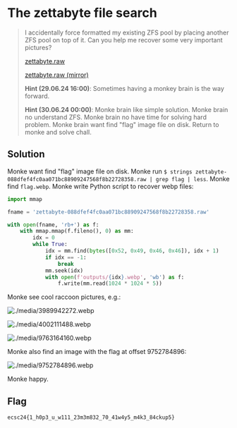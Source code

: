 # The zettabyte file search

> I accidentally force formatted my existing ZFS pool by placing another ZFS pool on top of it. Can you help me recover some very important pictures?
>
> [zettabyte.raw](https://hack.cert.pl/storage/zettabyte-088dfef4fc0aa071bc88909247568f8b22728358.raw)
>
> [zettabyte.raw (mirror)](https://f003.backblazeb2.com/b2api/v1/b2_download_file_by_id?fileId=4_ze4bd220f173c5545990d011e_f230410e810c6f3d0_d20240626_m110748_c003_v0312026_t0008_u01719400068954)
>
> **Hint (29.06.24 16:00)**: Sometimes having a monkey brain is the way forward.
>
> **Hint (30.06.24 00:00)**: Monke brain like simple solution. Monke brain no understand ZFS. Monke brain no have time for solving hard problem. Monke brain want find "flag" image file on disk. Return to monke and solve chall.

## Solution
Monke want find "flag" image file on disk. Monke run `$ strings zettabyte-088dfef4fc0aa071bc88909247568f8b22728358.raw | grep flag | less`. Monke find `flag.webp`. Monke write Python script to recover webp files:
```python
import mmap

fname = 'zettabyte-088dfef4fc0aa071bc88909247568f8b22728358.raw'

with open(fname, 'rb+') as f:
    with mmap.mmap(f.fileno(), 0) as mm:
        idx = 0
        while True:
            idx = mm.find(bytes([0x52, 0x49, 0x46, 0x46]), idx + 1)
            if idx == -1:
                break
            mm.seek(idx)
            with open(f'outputs/{idx}.webp', 'wb') as f:
                f.write(mm.read(1024 * 1024 * 5))
```
Monke see cool raccoon pictures, e.g.:

![./media/3989942272.webp](./media/3989942272.webp)

![./media/4002111488.webp](./media/4002111488.webp)

![./media/9763164160.webp](./media/9763164160.webp)


Monke also find an image with the flag at offset 9752784896:

![./media/9752784896.webp](./media/9752784896.webp)

Monke happy.

## Flag
`ecsc24{1_h0p3_u_w111_23m3m832_70_41w4y5_m4k3_84ckup5}`
